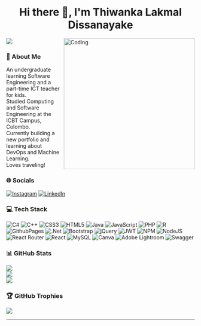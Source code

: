 <h1 align="center">Hi there 👋, I'm Thiwanka Lakmal Dissanayake</h1>

<img align="right" alt="Coding" width="350" src="https://cdn.dribbble.com/users/1708816/screenshots/15637256/media/f9826f0af8a49462f048262a8502035b.gif">

[![](https://visitcount.itsvg.in/api?id=Thiwanka-dot&icon=0&color=0)](https://visitcount.itsvg.in)

<h3 align="left">💫 About Me</h3>

An undergraduate learning Software Engineering and a part-time ICT teacher for kids.<br>Studied Computing and Software Engineering at the ICBT Campus, Colombo.<br>Currently building a new portfolio and learning about DevOps and Machine Learning.<br>Loves traveling!<br>

<h3 align="left">🌐 Socials</h3>

[![Instagram](https://img.shields.io/badge/Instagram-%23E4405F.svg?logo=Instagram&logoColor=white)](https://instagram.com/_ted_zeo) [![LinkedIn](https://img.shields.io/badge/LinkedIn-%230077B5.svg?logo=linkedin&logoColor=white)](https://linkedin.com/in/thiwanka-dissanayake-tld) 

<h3 align="left">💻 Tech Stack</h3>

![C#](https://img.shields.io/badge/c%23-%23239120.svg?style=for-the-badge&logo=csharp&logoColor=white) ![C++](https://img.shields.io/badge/c++-%2300599C.svg?style=for-the-badge&logo=c%2B%2B&logoColor=white) ![CSS3](https://img.shields.io/badge/css3-%231572B6.svg?style=for-the-badge&logo=css3&logoColor=white) ![HTML5](https://img.shields.io/badge/html5-%23E34F26.svg?style=for-the-badge&logo=html5&logoColor=white) ![Java](https://img.shields.io/badge/java-%23ED8B00.svg?style=for-the-badge&logo=openjdk&logoColor=white) ![JavaScript](https://img.shields.io/badge/javascript-%23323330.svg?style=for-the-badge&logo=javascript&logoColor=%23F7DF1E) ![PHP](https://img.shields.io/badge/php-%23777BB4.svg?style=for-the-badge&logo=php&logoColor=white) ![R](https://img.shields.io/badge/r-%23276DC3.svg?style=for-the-badge&logo=r&logoColor=white) ![GithubPages](https://img.shields.io/badge/github%20pages-121013?style=for-the-badge&logo=github&logoColor=white) ![.Net](https://img.shields.io/badge/.NET-5C2D91?style=for-the-badge&logo=.net&logoColor=white) ![Bootstrap](https://img.shields.io/badge/bootstrap-%238511FA.svg?style=for-the-badge&logo=bootstrap&logoColor=white) ![jQuery](https://img.shields.io/badge/jquery-%230769AD.svg?style=for-the-badge&logo=jquery&logoColor=white) ![JWT](https://img.shields.io/badge/JWT-black?style=for-the-badge&logo=JSON%20web%20tokens) ![NPM](https://img.shields.io/badge/NPM-%23CB3837.svg?style=for-the-badge&logo=npm&logoColor=white) ![NodeJS](https://img.shields.io/badge/node.js-6DA55F?style=for-the-badge&logo=node.js&logoColor=white) ![React Router](https://img.shields.io/badge/React_Router-CA4245?style=for-the-badge&logo=react-router&logoColor=white) ![React](https://img.shields.io/badge/react-%2320232a.svg?style=for-the-badge&logo=react&logoColor=%2361DAFB) ![MySQL](https://img.shields.io/badge/mysql-%2300000f.svg?style=for-the-badge&logo=mysql&logoColor=white) ![Canva](https://img.shields.io/badge/Canva-%2300C4CC.svg?style=for-the-badge&logo=Canva&logoColor=white) ![Adobe Lightroom](https://img.shields.io/badge/Adobe%20Lightroom-31A8FF.svg?style=for-the-badge&logo=Adobe%20Lightroom&logoColor=white) ![Swagger](https://img.shields.io/badge/-Swagger-%23Clojure?style=for-the-badge&logo=swagger&logoColor=white)

<h3 align="left">📊 GitHub Stats</h3>

![](https://github-readme-stats.vercel.app/api?username=Thiwanka-dot&theme=nightowl&hide_border=false&include_all_commits=false&count_private=false)<br/>
![](https://github-readme-streak-stats.herokuapp.com/?user=Thiwanka-dot&theme=nightowl&hide_border=false)<br/>
![](https://github-readme-stats.vercel.app/api/top-langs/?username=Thiwanka-dot&theme=nightowl&hide_border=false&include_all_commits=false&count_private=false&layout=compact)

<h3 align="left">🏆 GitHub Trophies</h3>

![](https://github-profile-trophy.vercel.app/?username=Thiwanka-dot&theme=discord&no-frame=false&no-bg=true&margin-w=4)

---
